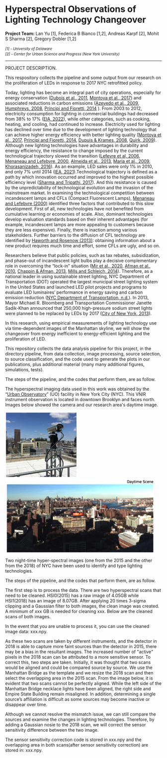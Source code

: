 # Hyperspectral Observations of Lighting Technology Changeover

**Project Team:** Lan Yu [1], Federica B Bianco [1,2], Andreas Karpf [2], Mohit S Sharma [2], Gregory Dobler [1,2]

<i>
  <small>[1] - University of Delaware</small>
<br>
  <small>[2] - Center for Urban Science and Progress (New York University)</small>
</i>

---

PROJECT DESCRIPTION.

This respository collects the pipeline and some output from our research on the proliferation of LEDs in response to 2017 NYC retrofitted policy. 


Today, lighting has become an integral part of city operations, especially for energy conservation ([Dubois et al., 2011](https://www.sciencedirect.com/science/article/pii/S0378778811002933?casa_token=91IH26yCMqQAAAAA:JlWBUqcO775K1m91zBknN_UKtE3K-8RoGtB1I7QZtQ62QdxUMHJ68lrNXe-2_fkh-h9ryjWbkQ), [Montoya et al., 2017](https://www.sciencedirect.com/science/article/pii/S0378778816314967?casa_token=LRgEMMcaLEUAAAAA:pcb7VNp0k7m4qJiNSvEipMCm9IYMbKaQGdfQmG2El-N6tx_qvjz78TnvTuRCh6i80_EDh360dA)) and associated reductions in carbon emissions ([Azevedo et al., 2009](https://ieeexplore.ieee.org/abstract/document/4804756/), [Humphreys, 2008](https://www.cambridge.org/core/journals/mrs-bulletin/article/solidstate-lighting/7FE266662925E382E933DF0616929C77), [Principi and Fioretti, 2014](https://www.sciencedirect.com/science/article/pii/S0959652614007392?casa_token=rs0lkpO2g2AAAAAA:C7IIuJUz25KiAvQw_UFhOVgclnAFtPUuzYza0aq1ufCuA99owofZDoApjbXEepq5KFQRb266ag) ). From 2003 to 2012, electricity consumption for lighting in commercial buildings had decreased from 38% to 17% ([EIA, 2022](https://www.eia.gov/energyexplained/electricity/use-of-electricity.php)), while other categories, such as cooking, heating, and cooling, had continued to increase. Electricity used for lighting has declined over time due to the development of lighting technology that can achieve higher energy efficiency with better lighting quality ([Montoya et al., 2017](https://www.sciencedirect.com/science/article/pii/S0378778816314967?casa_token=LRgEMMcaLEUAAAAA:pcb7VNp0k7m4qJiNSvEipMCm9IYMbKaQGdfQmG2El-N6tx_qvjz78TnvTuRCh6i80_EDh360dA), [Principi and Fioretti, 2014](https://www.sciencedirect.com/science/article/pii/S0959652614007392?casa_token=rs0lkpO2g2AAAAAA:C7IIuJUz25KiAvQw_UFhOVgclnAFtPUuzYza0aq1ufCuA99owofZDoApjbXEepq5KFQRb266ag), [Dupuis & Krames, 2008](https://ieeexplore.ieee.org/abstract/document/4542883), [Quirk, 2009](https://nature.berkeley.edu/classes/es196/projects/2009final/QuirkI_2009.pdf)). Although new lighting technologies have advantages in durability and energy efficiency, the resistance to change imposed by the current technological trajectory slowed the transition ([Lefevre et al, 2006](https://www.oecd.org/env/cc/37671771.pdf), [Menaneau and Lefebvre, 2000](https://www.sciencedirect.com/science/article/pii/S0048733399000384), [Almeida et al., 2013](https://www02.core.ac.uk/download/pdf/38627595.pdf), [Maria et al., 2009](https://onlinelibrary.wiley.com/doi/full/10.1111/j.1467-9485.2009.00506.x), [Khorasanizadeh, 2016](https://www.sciencedirect.com/science/article/pii/S0959652616305340?casa_token=WUi6sf_YJ6wAAAAA:yO-kfIDGQjPgPeVamoBOzPlzTFDVL-sAoUwQYvGyrQcWwGeZXWb8maeEiZyhT7hk6zmvZaC73Q)). As an example, LED sales were only 1% in 2010, and only 7% until 2014 ([IEA, 2021](https://www.iea.org/reports/lighting)).Technological trajectory is defined as a path by which innovation occurred and improved to the highest possible efficiency level ([Sharma and Tripathi, 2017](https://www.sciencedirect.com/topics/social-sciences/technological-trajectory#:~:text=Technological%20trajectories%20can%20be%20defined,and%20economic%20factors%20%5B17%5D.)). And this resistance is caused by the unpredictability of technological evolution and the invasion of the mainstream market. In examining the technological competition between incandescent lamps and CFLs (Compact Fluorescent Lamps), [Menaneau and Lefebvre (2000)](https://www.sciencedirect.com/science/article/pii/S0048733399000384) identified three factors that contributed to this slow development. First of all, new technologies have not benefited from cumulative learning or economies of scale. Also, dominant technologies develop evaluation standards based on their inherent advantages (for example, incandescent lamps are more appealing to customers because they are less expensive). Finally, there is inaction among various stakeholders. Further barriers to the diffusion of CFL technology are identified by [Haworth and Rosenow (2013)](https://www.sciencedirect.com/science/article/pii/S0301421513011907): obtaining information about a new product requires much time and effort, some CFLs are ugly, and so on. 

Researchers believe that public policies, such as tax rebates, subsidization, and phase-out of incandescent light bulbs play a decisive complementary role in overcoming the “lock-in” situation ([Mir et al., 2020](https://www.mdpi.com/1996-1073/13/21/5821), [Afman et al., 2010](https://citeseerx.ist.psu.edu/viewdoc/download?doi=10.1.1.352.2974&rep=rep1&type=pdf), [Chappin & Afman, 2013](https://www.sciencedirect.com/science/article/pii/S2210422412000706?casa_token=GZpCnwqSjZ4AAAAA:gexHmxn4tTvRfTs3xMFMOQBJ1rtcPX-XagTcEesv1_gsaHoL_98XKkHuv_kX1e6HhbKNy1nwjQ), [Mills and Schleich, 2014](https://www.sciencedirect.com/science/article/pii/S0140988314002047?casa_token=b78n1bEq0q0AAAAA:GGc7mKj_oP6a94XIvW3Nd4mPcA8MIrOLFbxLuBG5TCIx9FyOH3D0AYo3Cl-fubOShASWSuwYDw)). Therefore, as a national leader in using sustainable street lighting, NYC Department of Transportation (DOT) operated the largest municipal street lighting system in the United States and launched LED pilot projects and programs to evaluate LED luminaires’ performance in energy saving and carbon emission reduction ([NYC Department of Transportation, n.d.](https://www1.nyc.gov/html/dot/downloads/pdf/sustainablestreetlighting.pdf)). In 2013, Mayor Michael R. Bloomberg and Transportation Commissioner Janette Sadik-Khan announced that 250,000 high-pressure sodium street lights were planned to be replaced by LEDs by 2017 ([City of New York, 2013](https://www1.nyc.gov/office-of-the-mayor/news/343-13/mayor-bloomberg-transportation-commissioner-sadik-khan-all-250-000-street-lights-in/#/0)). 



In this research, using empirical measurements of lighting technology use via time-dependent images of the Manhattan skyline, we will show the changeover from energy inefficient to energy-efficient lighting and the proliferation of LED.

This repository collects the data analysis pipeline for this project, in the directory pipeline, from data collection, image processing, source selection, to source classification, and the code used to generate the plots in our publications, plus additional material (many many additional figures, simulations, tests).

The steps of the pipeline, and the codes that perform them, are as follow.


The hyperspectral imaging data used in this work was obtained by the “[Urban Observatory](http://MUONetwork.org)” (UO) facility in New York City (NYC). This VNIR instrument observation is located in downtown Brooklyn and faces north. Images below showed the camera and our research area's daytime image. 

![camera_image](https://github.com/gdobler/lighting-tech-changeover/blob/main/images/camera.png)
![daytime_image](https://github.com/gdobler/lighting-tech-changeover/blob/main/images/daytime.png)



Two night-time hyper-spectral images (one from the 2015 and the other from the 2018) of NYC have been used to identify and type lighting technologies. 

The steps of the pipeline, and the codes that perform them, are as follow.

The first step is to process the data. There are two hyperspectral scans that need to be cleaned. HSI0(2015) has a raw image of 4.05GB while HSI1(2018) has an image of 8.07GB. After applying 20 times 3-sigma clipping and a Gaussian filter to both images, the clean image was created. A minimum of xxx GB is needed for cleaning xxx. Below are the cleaned scans of both images. 

In the event that you are unable to process it, you can use the cleaned image data: xxx.npy. 


As these two scans are taken by different instruments, and the detector in 2018 is able to capture more faint sources than the detector in 2015, there may be a bias in the resultant images. The increased number of "active" pixels in the 2018 scan can be attributed to a more sensitive sensor. To correct this, two steps are taken. Initially, it was thought that two scans would be aligned and could be compared source by source. We use the Manhattan Bridge as the template and we resize the 2018 scan and then select the overlapping area in the 2015 scan. From the image below, it is evident that two scans cannot be perfectly aligned. While the left side of the Manhattan Bridge necklace lights have been aligned, the right side and Empire State Building remain misaligned. In addition, determining a single source’s affiliation is difficult as some sources may become inactive or disappear over time. 

Although we cannot resolve the mismatch issue, we can still compare the sources and examine the changes in lighting technologies. Therefore, by adding a Gaussian nosie to the 2018 scan, we will correct the sensor sensitivity difference between the two image. 

The sensor sensitivity correction code is stored in xxx.npy and the overlapping area in both scans(after sensor sensitivity correction) are stored in: xxx.npy.

